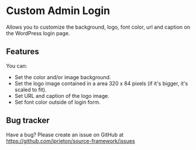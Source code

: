Custom Admin Login
===========
Allows you to customize the background, logo, font color, url and caption on the WordPress login page.

Features
-----------
You can:
* Set the color and/or image background.
* Set the logo image contained in a area 320 x 84 pixels (if it's bigger, it's scaled to fit).
* Set URL and caption of the logo image.
* Set font color outside of login form.

Bug tracker
-----------
Have a bug? Please create an issue on GitHub at https://github.com/jprieton/source-framework/issues
